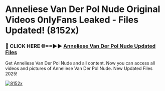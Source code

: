 # Anneliese Van Der Pol Nude Original Videos 0nlyFans Leaked - Files Updated! (8152x)

<h3>🔴 CLICK HERE 🌐==►► <a href="https://tinyurl.com/52m3yx9h" rel="nofollow">Anneliese Van Der Pol Nude Updated Files</a></h3>

Get Anneliese Van Der Pol Nude and all content. Now you can access all videos and pictures of Anneliese Van Der Pol Nude. New Updated Files 2025!

[![8152x](https://i.imgur.com/TnHtlc8.gif)](https://tinyurl.com/52m3yx9h)
